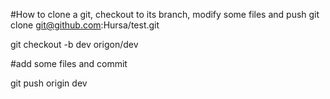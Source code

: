 #How to clone a git, checkout to its branch, modify some files and push
git clone git@github.com:Hursa/test.git

git checkout -b dev origon/dev

#add some files and commit

git push origin dev

